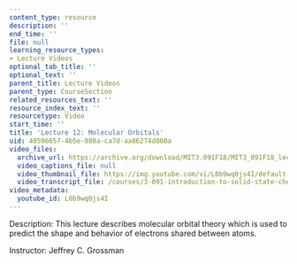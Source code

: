```yaml
---
content_type: resource
description: ''
end_time: ''
file: null
learning_resource_types:
- Lecture Videos
optional_tab_title: ''
optional_text: ''
parent_title: Lecture Videos
parent_type: CourseSection
related_resources_text: ''
resource_index_text: ''
resourcetype: Video
start_time: ''
title: 'Lecture 12: Molecular Orbitals'
uid: 40596657-4b5e-988a-ca7d-aa86274d800a
video_files:
  archive_url: https://archive.org/download/MIT3.091F18/MIT3_091F18_lec12_300k.mp4
  video_captions_file: null
  video_thumbnail_file: https://img.youtube.com/vi/L0b9wq0js4I/default.jpg
  video_transcript_file: /courses/3-091-introduction-to-solid-state-chemistry-fall-2018/151b7d8cc8fa7e41b4d4241c912eff61_L0b9wq0js4I.pdf
video_metadata:
  youtube_id: L0b9wq0js4I
---
```


Description: This lecture describes molecular orbital theory which is used to predict the shape and behavior of electrons shared between atoms.

Instructor: Jeffrey C. Grossman